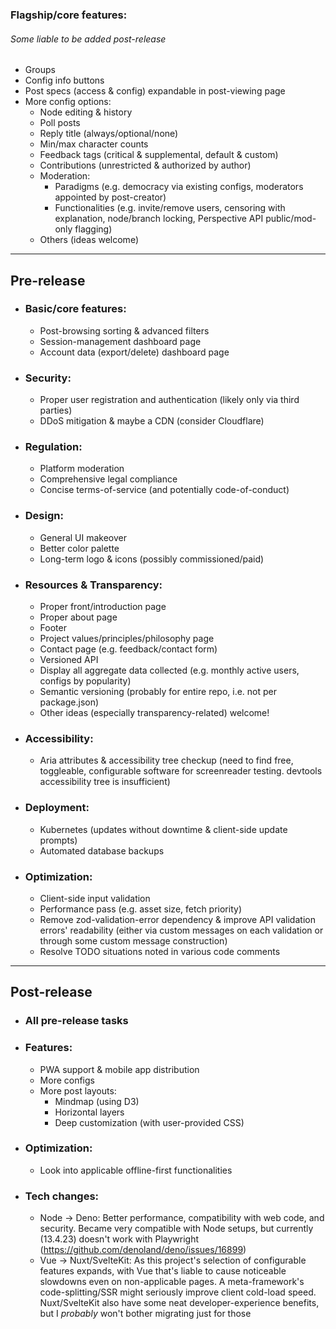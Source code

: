 ### Flagship/core features:

###### Some liable to be added post-release

- Groups
- Config info buttons
- Post specs (access & config) expandable in post-viewing page
- More config options:
  - Node editing & history
  - Poll posts
  - Reply title (always/optional/none)
  - Min/max character counts
  - Feedback tags (critical & supplemental, default & custom)
  - Contributions (unrestricted & authorized by author)
  - Moderation:
    - Paradigms (e.g. democracy via existing configs, moderators appointed by post-creator)
    - Functionalities (e.g. invite/remove users, censoring with explanation, node/branch locking, Perspective API public/mod-only flagging)
  - Others (ideas welcome)

<hr>

## Pre-release

- ### Basic/core features:
  - Post-browsing sorting & advanced filters
  - Session-management dashboard page
  - Account data (export/delete) dashboard page
- ### Security:
  - Proper user registration and authentication (likely only via third parties)
  - DDoS mitigation & maybe a CDN (consider Cloudflare)
- ### Regulation:
  - Platform moderation
  - Comprehensive legal compliance
  - Concise terms-of-service (and potentially code-of-conduct)
- ### Design:
  - General UI makeover
  - Better color palette
  - Long-term logo & icons (possibly commissioned/paid)
- ### Resources & Transparency:
  - Proper front/introduction page
  - Proper about page
  - Footer
  - Project values/principles/philosophy page
  - Contact page (e.g. feedback/contact form)
  - Versioned API
  - Display all aggregate data collected (e.g. monthly active users, configs by popularity)
  - Semantic versioning (probably for entire repo, i.e. not per package.json)
  - Other ideas (especially transparency-related) welcome!
- ### Accessibility:
  - Aria attributes & accessibility tree checkup (need to find free, toggleable, configurable software for screenreader testing. devtools accessibility tree is insufficient)
- ### Deployment:
  - Kubernetes (updates without downtime & client-side update prompts)
  - Automated database backups
- ### Optimization:
  - Client-side input validation
  - Performance pass (e.g. asset size, fetch priority)
  - Remove zod-validation-error dependency & improve API validation errors' readability (either via custom messages on each validation or through some custom message construction)
  - Resolve TODO situations noted in various code comments

<hr>

## Post-release

- ### All pre-release tasks
- ### Features:
  - PWA support & mobile app distribution
  - More configs
  - More post layouts:
    - Mindmap (using D3)
    - Horizontal layers
    - Deep customization (with user-provided CSS)
- ### Optimization:
  - Look into applicable offline-first functionalities
- ### Tech changes:
  - Node -> Deno: Better performance, compatibility with web code, and security. Became very compatible with Node setups, but currently (13.4.23) doesn't work with Playwright (https://github.com/denoland/deno/issues/16899)
  - Vue -> Nuxt/SvelteKit: As this project's selection of configurable features expands, with Vue that's liable to cause noticeable slowdowns even on non-applicable pages. A meta-framework's code-splitting/SSR might seriously improve client cold-load speed. Nuxt/SvelteKit also have some neat developer-experience benefits, but I _probably_ won't bother migrating just for those
